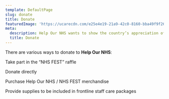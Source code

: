 ```yaml
---
template: DefaultPage
slug: donate
title: Donate
featuredImage: 'https://ucarecdn.com/e25e4e19-21a9-42c0-8160-bba49f9f2613/'
meta:
  description: Help Our NHS wants to show the country’s appreciation of frontline NHS staff by providing them with sustenance & supplies while they work tirelessly on our behalf via a combination of fundraising and donations.
  title: Donate
---
```

There are various ways to donate to **Help Our NHS**:

Take part in the “NHS FEST” raffle

Donate directly

Purchase Help Our NHS / NHS FEST merchandise

Provide supplies to be included in frontline staff care packages